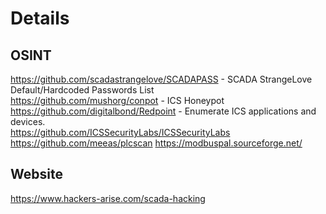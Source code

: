 # Details

## OSINT

https://github.com/scadastrangelove/SCADAPASS - SCADA StrangeLove Default/Hardcoded Passwords List<br />
https://github.com/mushorg/conpot - ICS Honeypot<br />
https://github.com/digitalbond/Redpoint - Enumerate ICS applications and devices.<br />
https://github.com/ICSSecurityLabs/ICSSecurityLabs 
https://github.com/meeas/plcscan
https://modbuspal.sourceforge.net/

## Website

https://www.hackers-arise.com/scada-hacking
